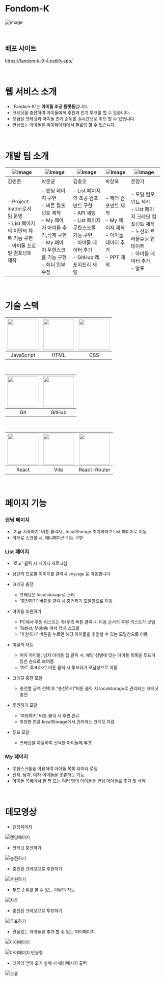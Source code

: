 # Fondom-K

![image](https://github.com/user-attachments/assets/f5fa4999-693e-437e-baf1-50458ee29155)

<br/>

## 배포 사이트

https://fandom-k-9-4.netlify.app/

<br/>

# 웹 서비스 소개

-   'Fandom-K'는 **아이돌 조공 플랫폼**입니다.
-   크레딧을 충전하여 아이돌에게 후원과 인기 투표를 할 수 있습니다.
-   모금된 크레딧과 아이돌 인기 순위를 실시간으로 확인 할 수 있습니다.
-   관심있는 아이돌을 마이페이지에서 팔로잉 할 수 있습니다.

<br/>

# 개발 팀 소개

|![image](https://github.com/user-attachments/assets/4241e134-685a-46a4-879a-d45061f775ad)|![image](https://github.com/user-attachments/assets/520afd17-12e7-488f-a0cc-766a77f8e1e9)|![image](https://github.com/user-attachments/assets/b34a97fa-0a95-4e53-86bb-d44b965857dc)|![image](https://github.com/user-attachments/assets/47322861-d05f-4f36-b25f-b4b06205ea18)|![image](https://github.com/user-attachments/assets/9a601237-1ce2-4cb2-b19d-f5fd498cac50)|
|---|---|---|---|---|
| 김민준 | 박문균 | 김충오 | 박상욱 | 문창기 |
|-  Project leader로서 팀 운영<br/>- List 페이지의 이달의 차트 기능 구현<br/>- 아이돌 프로필 컴포넌트 제작|- 랜딩 페이지 구현<br/>- 버튼 컴포넌트 제작<br/>- My 페이지 아이돌 추가,삭제  구현<br/>- My 페이지 무한스크롤 기능 구현<br/>- 헤더 일부 수정|- List 페이지의 조공 컴포넌트 구현<br/>- API 세팅<br/>- List 페이지 무한스크롤 기능 구현<br/>- 아이돌 데이터 추가<br/>- GitHub 레포지토리 세팅|- 헤더 컴포넌트 제작<br/>- My 페이지 제작<br/>- 아이돌 데이터 추가<br/>- PPT 제작|- 모달 컴포넌트 제작<br/>- List 페이지 크레딧 컴포넌트 제작<br/>- 노션의 트러블슈팅 업데이트 <br/>- 아이돌 데이터 추가<br/>- 발표 |

<br/>

# 기술 스택

|<img src="https://github.com/user-attachments/assets/215587a1-fb56-4dfd-87c4-5bb85517017a" width='100'/>|<img src="https://github.com/user-attachments/assets/ddf2f58e-6d06-4de1-8cda-d7d0660054f4" width='100'/>|<img src="https://github.com/user-attachments/assets/68263649-2ef8-46ae-82b5-51c9f617b7e6" width="100" /> |
|:---:|:---:|:---:|
| JavaScript | HTML | CSS |

<br/>

|<img src="https://github.com/user-attachments/assets/bbc20c4a-359b-4b5b-b416-e9caa4ecfff2" width="100" />|<img src="https://github.com/user-attachments/assets/140d878b-63b4-4236-8a1a-8a9b22423ce9" width='100'/>|
|:---:|:---:|
|Git|GitHub|

<br/>

|<img src="https://github.com/user-attachments/assets/4c914f4d-fa28-4789-beb0-25a383f0c5c0" width="100" /> |<img src="https://github.com/user-attachments/assets/51bf9b58-75c7-41f4-8f17-554ae03ef51d" width='100'/>|<img src="https://github.com/user-attachments/assets/6dde6a31-33dd-4817-b2ff-5d7a83adc132" width='100'/>|
|:---:|:---:|:---:|
|React|Vite|React-Router|

<br/>

# 페이지 기능

### 랜딩 페이지

-   '지금 시작하기' 버튼 클릭시 , localStorage 초기화하고 List 페이지로 이동
-   아래로 스크롤 시, 애니메이션 기능 구현

### List 페이지

-   '로고' 클릭 시 페이지 새로고침
-   상단의 프로필 이미지를 클릭시 `/mypage` 로 이동합니다.
-   크레딧 충전
    -   크레딧은 localstorage로 관리
    -   '충전하기' 버튼을 클릭 시 충전하기 모달창으로 이동
-   아이돌 후원하기
    -   PC에서 후원 리스트는 좌/우측 버튼 클릭 시 다음 순서의 후원 리스트가 보임
    -   Tablet, Mobile 에서 터치 스크롤
    -   '후원하기' 버튼을 누르면 해당 아이돌을 후원할 수 있는 모달창으로 이동
-   이달의 차트

    -   여자 아이돌, 남자 아이돌 탭 클릭 시, 해당 성별에 맞는 아이돌 목록을 투표가 많은 순으로 보여줌
    -   ‘차트 투표하기’ 버튼 클릭 시 투표하기 모달창으로 이동

-   크레딧 충전 모달
    -   충전할 금액 선택 후 “충전하기”버튼 클릭 시 localstorage로 관리되는 크레딧 충전
-   후원하기 모달
    -   ‘후원하기’ 버튼 클릭 시 후원 완료
    -   후원한 만큼 localStorage에서 관리되는 크레딧 차감
-   투표 모달
    -   크레딧을 차감하여 선택한 아이돌에 투표

### My 페이지

-   무한스크롤을 이용하여 아이돌 목록 데이터 로딩
-   전체, 남자, 여자 아이돌을 분류하는 기능
-   아이돌 목록에서 한 명 또는 여러 명의 아이돌을 관심 아이돌로 추가 및 삭제

<br/>

# 데모영상

-   랜딩페이지

![랜딩페이지](https://github.com/user-attachments/assets/8846da6a-ea36-4b09-bf28-209165f41c6d)


-   크레딧 충전하기

![충전하기](https://github.com/user-attachments/assets/06f46290-5309-42ea-9ed3-c2460291bdb2)


-   충전된 크레딧으로 후원하기

![후원하기](https://github.com/user-attachments/assets/6cf4cda3-214a-46c7-a053-bb5f437e754b)


-   투표 순위를 볼 수 있는 이달의 차트

![차트](https://github.com/user-attachments/assets/4d57f714-d87d-4e04-817a-75c5d9804587)


-   충전된 크레딧으로 투표하기

![투표하기](https://github.com/user-attachments/assets/72d1e1ba-47e7-4d93-8dff-a584dd9c6c8a)


-   관심있는 아이돌을 추가 할 수 있는 마이페이지

![마이페이지](https://github.com/user-attachments/assets/07727ce9-bcf6-4246-9acf-2be1a50425f0)

![마이페이지 반응형](https://github.com/user-attachments/assets/d8d47cf5-2f18-4947-8848-4b707acdd85b)

  
-   데이터 받아 오기 실패 시 에러메시지 출력

![오류](https://github.com/user-attachments/assets/c5b79c83-ea75-4b82-82eb-4012d65af6ca)

<br/>

